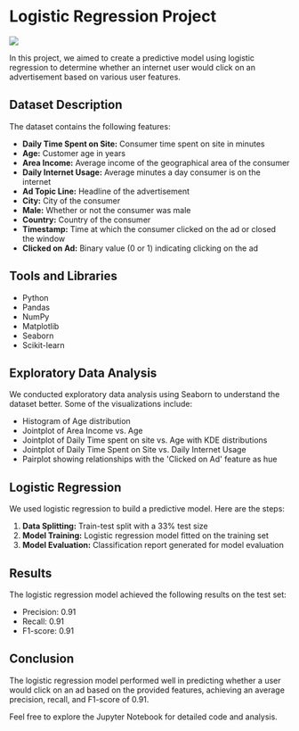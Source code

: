 # Logistic Regression Project

![](https://github.com/AdityaDabrase/DSPortfolioProjects/blob/main/DS-ML/LR/Visualization-of-logistic-regression-model-of-an-exemplary-subject-Both-variables.png)


In this project, we aimed to create a predictive model using logistic regression to determine whether an internet user would click on an advertisement based on various user features.

## Dataset Description

The dataset contains the following features:

- **Daily Time Spent on Site:** Consumer time spent on site in minutes
- **Age:** Customer age in years
- **Area Income:** Average income of the geographical area of the consumer
- **Daily Internet Usage:** Average minutes a day consumer is on the internet
- **Ad Topic Line:** Headline of the advertisement
- **City:** City of the consumer
- **Male:** Whether or not the consumer was male
- **Country:** Country of the consumer
- **Timestamp:** Time at which the consumer clicked on the ad or closed the window
- **Clicked on Ad:** Binary value (0 or 1) indicating clicking on the ad

## Tools and Libraries

- Python
- Pandas
- NumPy
- Matplotlib
- Seaborn
- Scikit-learn

## Exploratory Data Analysis

We conducted exploratory data analysis using Seaborn to understand the dataset better. Some of the visualizations include:

- Histogram of Age distribution
- Jointplot of Area Income vs. Age
- Jointplot of Daily Time spent on site vs. Age with KDE distributions
- Jointplot of Daily Time Spent on Site vs. Daily Internet Usage
- Pairplot showing relationships with the 'Clicked on Ad' feature as hue

## Logistic Regression

We used logistic regression to build a predictive model. Here are the steps:

1. **Data Splitting:** Train-test split with a 33% test size
2. **Model Training:** Logistic regression model fitted on the training set
3. **Model Evaluation:** Classification report generated for model evaluation

## Results

The logistic regression model achieved the following results on the test set:

- Precision: 0.91
- Recall: 0.91
- F1-score: 0.91

## Conclusion

The logistic regression model performed well in predicting whether a user would click on an ad based on the provided features, achieving an average precision, recall, and F1-score of 0.91.

Feel free to explore the Jupyter Notebook for detailed code and analysis.

